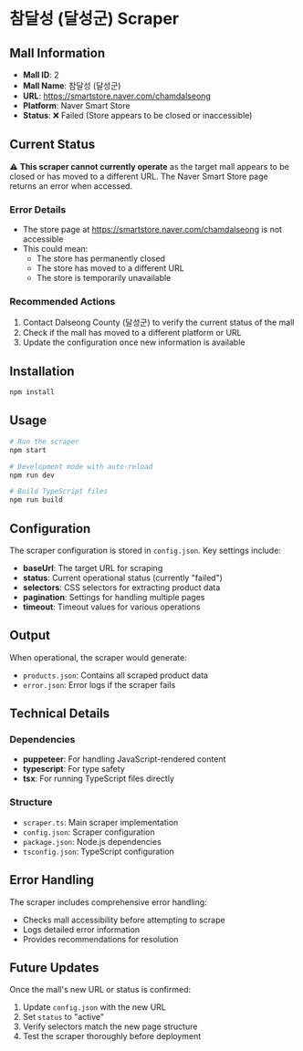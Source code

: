 # 참달성 (달성군) Scraper

## Mall Information
- **Mall ID**: 2
- **Mall Name**: 참달성 (달성군)
- **URL**: https://smartstore.naver.com/chamdalseong
- **Platform**: Naver Smart Store
- **Status**: ❌ Failed (Store appears to be closed or inaccessible)

## Current Status

⚠️ **This scraper cannot currently operate** as the target mall appears to be closed or has moved to a different URL. The Naver Smart Store page returns an error when accessed.

### Error Details
- The store page at https://smartstore.naver.com/chamdalseong is not accessible
- This could mean:
  - The store has permanently closed
  - The store has moved to a different URL
  - The store is temporarily unavailable

### Recommended Actions
1. Contact Dalseong County (달성군) to verify the current status of the mall
2. Check if the mall has moved to a different platform or URL
3. Update the configuration once new information is available

## Installation

```bash
npm install
```

## Usage

```bash
# Run the scraper
npm start

# Development mode with auto-reload
npm run dev

# Build TypeScript files
npm run build
```

## Configuration

The scraper configuration is stored in `config.json`. Key settings include:

- **baseUrl**: The target URL for scraping
- **status**: Current operational status (currently "failed")
- **selectors**: CSS selectors for extracting product data
- **pagination**: Settings for handling multiple pages
- **timeout**: Timeout values for various operations

## Output

When operational, the scraper would generate:
- `products.json`: Contains all scraped product data
- `error.json`: Error logs if the scraper fails

## Technical Details

### Dependencies
- **puppeteer**: For handling JavaScript-rendered content
- **typescript**: For type safety
- **tsx**: For running TypeScript files directly

### Structure
- `scraper.ts`: Main scraper implementation
- `config.json`: Scraper configuration
- `package.json`: Node.js dependencies
- `tsconfig.json`: TypeScript configuration

## Error Handling

The scraper includes comprehensive error handling:
- Checks mall accessibility before attempting to scrape
- Logs detailed error information
- Provides recommendations for resolution

## Future Updates

Once the mall's new URL or status is confirmed:
1. Update `config.json` with the new URL
2. Set `status` to "active"
3. Verify selectors match the new page structure
4. Test the scraper thoroughly before deployment